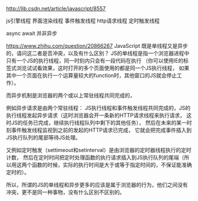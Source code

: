 http://lib.csdn.net/article/javascript/8557


js引擎线程
界面渲染线程
事件触发线程
http请求线程
定时触发线程


async await 并非异步


https://www.zhihu.com/question/20866267
JavaScript 既是单线程又是异步的，请问这二者是否冲突，以及有什么区别？
JS的单线程是指一个浏览器进程中只有一个JS的执行线程，同一时刻内只会有一段代码在执行
（你可以使用IE的标签式浏览试试看效果，这时打开的多个页面使用的都是同一个JS执行线程，
如果其中一个页面在执行一个运算量较大的function时，其他窗口的JS就会停止工作）。

而异步机制是浏览器的两个或以上常驻线程共同完成的，

例如异步请求是由两个常驻线程：
JS执行线程和事件触发线程共同完成的，JS的执行线程发起异步请求（这时浏览器会开一条新的HTTP请求线程来执行请求，
这时JS的任务已完成，继续执行线程队列中剩下的其他任务），
然后在未来的某一时刻事件触发线程监视到之前的发起的HTTP请求已完成，
它就会把完成事件插入到JS执行队列的尾部等待JS处理。

又例如定时触发（settimeout和setinterval）是由浏览器的定时器线程执行的定时计数，
然后在定时时间把定时处理函数的执行请求插入到JS执行队列的尾端（所以用这两个函数的时候，实际的执行时间是大于或等于指定时间的，不保证能准确定时的）。

所以，所谓的JS的单线程和异步更多的应该是属于浏览器的行为，他们之间没有冲突，更不是同一种事物，没有什么区别不区别的。
